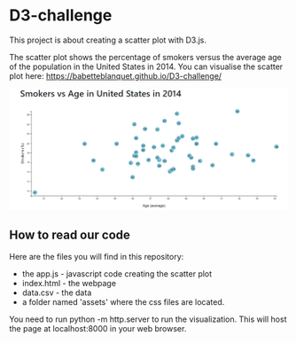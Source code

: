 # D3-challenge

This project is about creating a scatter plot with D3.js.

The scatter plot shows the percentage of smokers versus the average age of the population in the United States in 2014.
You can visualise the scatter plot here: https://babetteblanquet.github.io/D3-challenge/

![ScatterPlot](images/Scatter-plot.PNG)

## How to read our code ##
Here are the files you will find in this repository:
- the app.js - javascript code creating the scatter plot 
- index.html - the webpage
- data.csv - the data
- a folder named 'assets' where the css files are located.

You need to run python -m http.server to run the visualization. This will host the page at localhost:8000 in your web browser.


